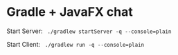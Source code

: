 # Gradle + JavaFX chat

Start Server:
<code>
  ./gradlew startServer -q --console=plain
 </code>
 
Start Client:
<code>
  ./gradlew run -q --console=plain
</code>
